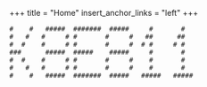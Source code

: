 +++
title = "Home"
insert_anchor_links = "left"
+++

```
#    #   #####  #######  #####     #       #
#   #   #     # #       #     #   ##      ##
#  #    #     # #       #     #  # #     # #
###      #####  #####    #####     #       #
#  #    #     # #       #     #    #       #
#   #   #     # #       #     #    #       #
#    #   #####  #######  #####   #####   #####
```
